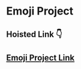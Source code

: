 # Emoji Project

## Hoisted Link 👇

## [Emoji Project Link](https://ugamraj.github.io/JavaScript-M4/Emoji%20Project/)
